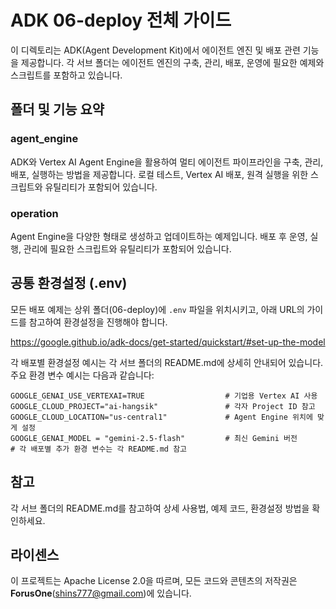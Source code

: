 # ADK 06-deploy 전체 가이드

이 디렉토리는 ADK(Agent Development Kit)에서 에이전트 엔진 및 배포 관련 기능을 제공합니다. 각 서브 폴더는 에이전트 엔진의 구축, 관리, 배포, 운영에 필요한 예제와 스크립트를 포함하고 있습니다.

## 폴더 및 기능 요약

### agent_engine
ADK와 Vertex AI Agent Engine을 활용하여 멀티 에이전트 파이프라인을 구축, 관리, 배포, 실행하는 방법을 제공합니다. 로컬 테스트, Vertex AI 배포, 원격 실행을 위한 스크립트와 유틸리티가 포함되어 있습니다.

### operation
Agent Engine을 다양한 형태로 생성하고 업데이트하는 예제입니다. 배포 후 운영, 실행, 관리에 필요한 스크립트와 유틸리티가 포함되어 있습니다.

## 공통 환경설정 (.env)
모든 배포 예제는 상위 폴더(06-deploy)에 `.env` 파일을 위치시키고, 아래 URL의 가이드를 참고하여 환경설정을 진행해야 합니다.

https://google.github.io/adk-docs/get-started/quickstart/#set-up-the-model

각 배포별 환경설정 예시는 각 서브 폴더의 README.md에 상세히 안내되어 있습니다. 주요 환경 변수 예시는 다음과 같습니다:

```
GOOGLE_GENAI_USE_VERTEXAI=TRUE                  # 기업용 Vertex AI 사용
GOOGLE_CLOUD_PROJECT="ai-hangsik"               # 각자 Project ID 참고
GOOGLE_CLOUD_LOCATION="us-central1"             # Agent Engine 위치에 맞게 설정
GOOGLE_GENAI_MODEL = "gemini-2.5-flash"         # 최신 Gemini 버전
# 각 배포별 추가 환경 변수는 각 README.md 참고
```

## 참고
각 서브 폴더의 README.md를 참고하여 상세 사용법, 예제 코드, 환경설정 방법을 확인하세요.


## 라이센스
이 프로젝트는 Apache License 2.0을 따르며, 모든 코드와 콘텐츠의 저작권은 **ForusOne**(shins777@gmail.com)에 있습니다.